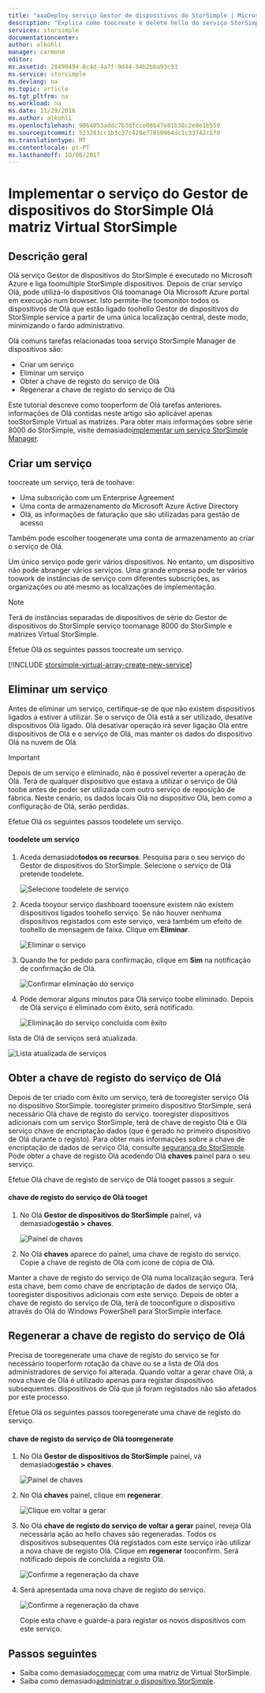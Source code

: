 ```yaml
---
title: "aaaDeploy serviço Gestor de dispositivos do StorSimple | Microsoft Docs"
description: "Explica como toocreate e delete hello do serviço StorSimple Manager de dispositivos no portal do Azure de Olá e descreve como toomanage Olá chave de registo do serviço."
services: storsimple
documentationcenter: 
author: alkohli
manager: carmonm
editor: 
ms.assetid: 28499494-8c4d-4a7f-9d44-94b2b8a93c93
ms.service: storsimple
ms.devlang: na
ms.topic: article
ms.tgt_pltfrm: na
ms.workload: na
ms.date: 11/29/2016
ms.author: alkohli
ms.openlocfilehash: 9064053addc7b3dfcce08b47e81b38c2e0e1b559
ms.sourcegitcommit: 523283cc1b3c37c428e77850964dc1c33742c5f0
ms.translationtype: MT
ms.contentlocale: pt-PT
ms.lasthandoff: 10/06/2017
---
```

# <a name="deploy-hello-storsimple-device-manager-service-for-storsimple-virtual-array"></a>Implementar o serviço do Gestor de dispositivos do StorSimple Olá matriz Virtual StorSimple
## <a name="overview"></a>Descrição geral

Olá serviço Gestor de dispositivos do StorSimple é executado no Microsoft Azure e liga toomultiple StorSimple dispositivos. Depois de criar serviço Olá, pode utilizá-lo dispositivos Olá toomanage Olá Microsoft Azure portal em execução num browser. Isto permite-lhe toomonitor todos os dispositivos de Olá que estão ligado toohello Gestor de dispositivos do StorSimple service a partir de uma única localização central, deste modo, minimizando o fardo administrativo.

Olá comuns tarefas relacionadas tooa serviço StorSimple Manager de dispositivos são:

* Criar um serviço
* Eliminar um serviço
* Obter a chave de registo do serviço de Olá
* Regenerar a chave de registo do serviço de Olá

Este tutorial descreve como tooperform de Olá tarefas anteriores. informações de Olá contidas neste artigo são aplicável apenas tooStorSimple Virtual as matrizes. Para obter mais informações sobre série 8000 do StorSimple, visite demasiado[implementar um serviço StorSimple Manager](storsimple-manage-service.md).

## <a name="create-a-service"></a>Criar um serviço

toocreate um serviço, terá de toohave:

* Uma subscrição com um Enterprise Agreement
* Uma conta de armazenamento do Microsoft Azure Active Directory
* Olá, as informações de faturação que são utilizadas para gestão de acesso

Também pode escolher toogenerate uma conta de armazenamento ao criar o serviço de Olá.

Um único serviço pode gerir vários dispositivos. No entanto, um dispositivo não pode abranger vários serviços. Uma grande empresa pode ter vários toowork de instâncias de serviço com diferentes subscrições, as organizações ou até mesmo as localizações de implementação.

> [!NOTE]
> Terá de instâncias separadas de dispositivos de série do Gestor de dispositivos do StorSimple serviço toomanage 8000 do StorSimple e matrizes Virtual StorSimple.


Efetue Olá os seguintes passos toocreate um serviço.

[!INCLUDE [storsimple-virtual-array-create-new-service](../../includes/storsimple-virtual-array-create-new-service.md)]

## <a name="delete-a-service"></a>Eliminar um serviço

Antes de eliminar um serviço, certifique-se de que não existem dispositivos ligados a estiver a utilizar. Se o serviço de Olá está a ser utilizado, desative dispositivos Olá ligado. Olá desativar operação irá sever ligação Olá entre dispositivos de Olá e o serviço de Olá, mas manter os dados do dispositivo Olá na nuvem de Olá.

> [!IMPORTANT]
> Depois de um serviço é eliminado, não é possível reverter a operação de Olá. Terá de qualquer dispositivo que estava a utilizar o serviço de Olá toobe antes de poder ser utilizada com outro serviço de reposição de fábrica. Neste cenário, os dados locais Olá no dispositivo Olá, bem como a configuração de Olá, serão perdidas.
 

Efetue Olá os seguintes passos toodelete um serviço.

#### <a name="toodelete-a-service"></a>toodelete um serviço

1. Aceda demasiado**todos os recursos**. Pesquisa para o seu serviço do Gestor de dispositivos do StorSimple. Selecione o serviço de Olá pretende toodelete.
   
    ![Selecione toodelete de serviço](./media/storsimple-virtual-array-manage-service/deleteservice2.png)
2. Aceda tooyour serviço dashboard tooensure existem não existem dispositivos ligados toohello serviço. Se não houver nenhuma dispositivos registados com este serviço, verá também um efeito de toohello de mensagem de faixa. Clique em **Eliminar**.
   
    ![Eliminar o serviço](./media/storsimple-virtual-array-manage-service/deleteservice3.png)

3. Quando lhe for pedido para confirmação, clique em **Sim** na notificação de confirmação de Olá. 
   
    ![Confirmar eliminação do serviço](./media/storsimple-virtual-array-manage-service/deleteservice4.png)
4. Pode demorar alguns minutos para Olá serviço toobe eliminado. Depois de Olá serviço é eliminado com êxito, será notificado.
   
    ![Eliminação do serviço concluída com êxito](./media/storsimple-virtual-array-manage-service/deleteservice6.png)

lista de Olá de serviços será atualizada.

 ![Lista atualizada de serviços](./media/storsimple-virtual-array-manage-service/deleteservice7.png)

## <a name="get-hello-service-registration-key"></a>Obter a chave de registo do serviço de Olá
Depois de ter criado com êxito um serviço, terá de tooregister serviço Olá no dispositivo StorSimple. tooregister primeiro dispositivo StorSimple, será necessário Olá chave de registo do serviço. tooregister dispositivos adicionais com um serviço StorSimple, terá de chave de registo Olá e Olá serviço chave de encriptação dados (que é gerado no primeiro dispositivo de Olá durante o registo). Para obter mais informações sobre a chave de encriptação de dados de serviço Olá, consulte [segurança do StorSimple](storsimple-security.md). Pode obter a chave de registo Olá acedendo Olá **chaves** painel para o seu serviço.

Efetue Olá chave de registo de serviço de Olá tooget passos a seguir.

#### <a name="tooget-hello-service-registration-key"></a>chave de registo do serviço de Olá tooget
1. No Olá **Gestor de dispositivos do StorSimple** painel, vá demasiado**gestão &gt;**  **chaves**.
   
   ![Painel de chaves](./media/storsimple-virtual-array-manage-service/getregkey2.png)
2. No Olá **chaves** aparece do painel, uma chave de registo do serviço. Copie a chave de registo de Olá com ícone de cópia de Olá. 

Manter a chave de registo do serviço de Olá numa localização segura. Terá esta chave, bem como chave de encriptação de dados de serviço Olá, tooregister dispositivos adicionais com este serviço. Depois de obter a chave de registo do serviço de Olá, terá de tooconfigure o dispositivo através do Olá do Windows PowerShell para StorSimple interface.

## <a name="regenerate-hello-service-registration-key"></a>Regenerar a chave de registo do serviço de Olá
Precisa de tooregenerate uma chave de registo do serviço se for necessário tooperform rotação da chave ou se a lista de Olá dos administradores de serviço foi alterada. Quando voltar a gerar chave Olá, a nova chave de Olá é utilizado apenas para registar dispositivos subsequentes. dispositivos de Olá que já foram registados não são afetados por este processo.

Efetue Olá os seguintes passos tooregenerate uma chave de registo do serviço.

#### <a name="tooregenerate-hello-service-registration-key"></a>chave de registo do serviço de Olá tooregenerate
1. No Olá **Gestor de dispositivos do StorSimple** painel, vá demasiado**gestão &gt;**  **chaves**.
   
   ![Painel de chaves](./media/storsimple-virtual-array-manage-service/getregkey2.png)
2. No Olá **chaves** painel, clique em **regenerar**.
   
   ![Clique em voltar a gerar](./media/storsimple-virtual-array-manage-service/getregkey5.png)
3. No Olá **chave de registo do serviço de voltar a gerar** painel, reveja Olá necessária ação ao hello chaves são regeneradas. Todos os dispositivos subsequentes Olá registados com este serviço irão utilizar a nova chave de registo Olá. Clique em **regenerar** tooconfirm. Será notificado depois de concluída a registo Olá.
   
   ![Confirme a regeneração da chave](./media/storsimple-virtual-array-manage-service/getregkey3.png)
4. Será apresentada uma nova chave de registo do serviço.
   
    ![Confirme a regeneração da chave](./media/storsimple-virtual-array-manage-service/getregkey4.png)
   
   Copie esta chave e guarde-a para registar os novos dispositivos com este serviço.

## <a name="next-steps"></a>Passos seguintes
* Saiba como demasiado[começar](storsimple-virtual-array-deploy1-portal-prep.md) com uma matriz de Virtual StorSimple.
* Saiba como demasiado[administrar o dispositivo StorSimple](storsimple-ova-web-ui-admin.md).


